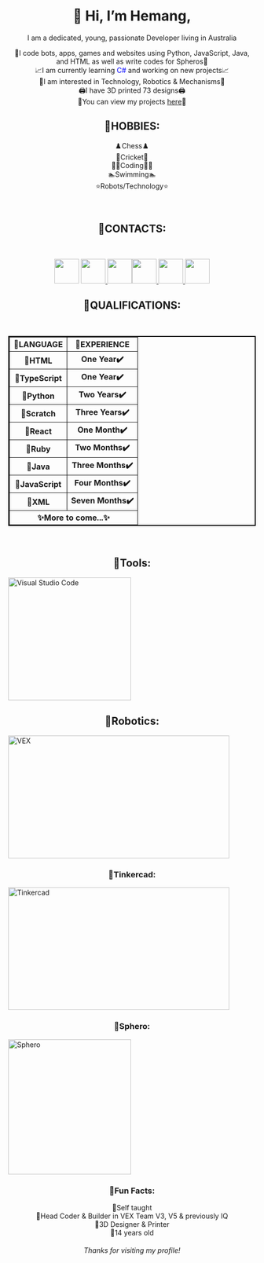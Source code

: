 <h1 align = "center">👋 Hi, I’m Hemang,</h1> 

<p align = "center">I am a dedicated, young, passionate Developer living in Australia</p>
<p align = "center">💫I code bots, apps, games and websites using Python, JavaScript, Java, and HTML as well as write codes for Spheros💫<br>📈I am currently learning <font color = "#0000FF">C#</font> and working on new projects📈<br>👀I am interested in Technology, Robotics & Mechanisms👀<br>🖨️I have 3D printed <bold>73 </bold>designs🖨️<br>👏You can view my projects <a href = "https://github.com/Zemerik?tab=repositories">here</a>👏</p>
<h2 align = "center">🔌HOBBIES: </h2>
<p align = "center">♟️Chess♟️<br>🏏Cricket🏏<br>🧑‍💻Coding🧑‍💻<br>🏊Swimming🏊<br>⭐Robots/Technology⭐</p>
<br>
<h2 align = "center">🔌CONTACTS: </h2>
<br>
<p align = "center"><a href = "https://twitter.com/ZemerikY"><img src = "https://static.dezeen.com/uploads/2023/07/x-logo-twitter-elon-musk_dezeen_2364_col_0.jpg" style = "width:50px;height:50px"></a>  <a href = "https://glitch.com/@zemerik"><img src = "https://encrypted-tbn0.gstatic.com/images?q=tbn:ANd9GcQAI4xiAAgZmSon9NMVuhnbqIBvIJli3ZhluxIDE0c3ao9CodOInUuOhx_jqmONmPqodTA&usqp=CAU" style = "width:50px;height:50px"</a>  <a href = "https://www.linkedin.com/in/lucifer-yadav-7858b3284/"><img src = "https://upload.wikimedia.org/wikipedia/commons/thumb/c/ca/LinkedIn_logo_initials.png/800px-LinkedIn_logo_initials.png" style = "width:50px;height:50px'</a>  <a href = "https://replit.com/@LuiceferYadav"><img src = "https://upload.wikimedia.org/wikipedia/commons/thumb/7/78/New_Replit_Logo.svg/1200px-New_Replit_Logo.svg.png" style = "width:50px;height:50px"</a>  <a href = "https://discord.com/users/1018816958587748383"><img src = "https://assets-global.website-files.com/6257adef93867e50d84d30e2/636e0a6a49cf127bf92de1e2_icon_clyde_blurple_RGB.png" style = "width:50px;height:50px"</a> <a href = "mailto: zemerikY@gmailcom"><img src = "https://mailmeteor.com/logos/assets/PNG/Gmail_Logo_512px.png" style = "width:50px;height:50px"></a></p>

<h2 align = "center">🔌QUALIFICATIONS: </h2>
<br>
<center><table  align = "center" border = "2" bordercolor = "#000000" cellpadding = "2">
  <tbody>
      <th>📜LANGUAGE</th>
      <th>🔢EXPERIENCE</th>
    </tr>
    <tr>
      <th>💯HTML</th>
      <th>One Year✔️</th>
    </tr>
    <tr>
      <th>💯TypeScript</th>
      <th>One Year✔️</th>
    </tr>
    <tr>
      <th>💯Python</th>
      <th>Two Years✔️</th>
    </tr>
    <tr>
      <th>💯Scratch</th>
      <th>Three Years✔️</th>
    </tr>
    <tr>
      <th>💯React</th>
      <th>One Month✔️</th>
    </tr>
    <tr>
      <th>💯Ruby</th>
      <th>Two Months✔️</th>
    </tr>
    <tr>
      <th>💯Java</th>
      <th>Three Months✔️</th>
    </tr>
    <tr>
      <th>💯JavaScript</th>
      <th>Four Months✔️</th>
    </tr>
    <tr>
      <th>💯XML</th>
      <th>Seven Months✔️</th>
    <tr>
      <th colspan = "2">✨More to come...✨</th>
    </tr>
  </tbody>
</table></center>

<br>
  
<h2  align = "center">🔌Tools: </h2>
<img  class = "center" src = "https://cdn.discordapp.com/attachments/1062477574841831594/1146451203228696577/image.png" alt = "Visual Studio Code" style = "width:250px;height:250px">

<h2 align = "center">🔌Robotics: </h2>
<img  position = "center" src = "https://cdn.discordapp.com/attachments/1062477574841831594/1147469198482751519/image.png" alt = "VEX" style = "width:450px;height:250px">

<h3 align = "center">🔌Tinkercad: </h3>
<img  align = "center" src = "https://cdn.discordapp.com/attachments/1062477574841831594/1147470920886263828/image.png" alt = "Tinkercad" style = "width:450px;height:250px">

<h3 align = "center">🔌Sphero: </h3>
<img align = "center" src = "https://cdn.discordapp.com/attachments/1062477574841831594/1147473463896973352/image.png" alt = "Sphero" style = "width:250px;height:275px">

<h3 align = "center">🔌Fun Facts: </h3>
<p align = "center">🧠Self taught<br>🤖Head Coder & Builder in VEX Team V3, V5 & previously IQ<br>🗼3D Designer & Printer<br>🔞14 years old</p>

<h6 align = "center">Thanks for visiting my profile!</h6>
<!---
Zemerik/Zemerik is a ✨ special ✨ repository because its `README.md` (this file) appears on your GitHub profile.
You can click the Preview link to take a look at your changes.
--->
